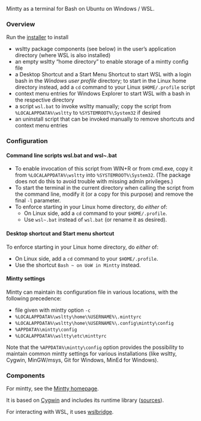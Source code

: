 Mintty as a terminal for Bash on Ubuntu on Windows / WSL.

### Overview ###

Run the [installer](https://github.com/mintty/wsltty/releases) to install
* wsltty package components (see below) in the user’s application directory (where WSL is also installed)
* an empty wsltty “home directory” to enable storage of a mintty config file
* a Desktop Shortcut and a Start Menu Shortcut to start WSL with a login bash in the *Windows user profile* directory; to start in the Linux home directory instead, add a `cd` command to your Linux `$HOME/.profile` script
* context menu entries for Windows Explorer to start WSL with a bash in the respective directory
* a script `wsl.bat` to invoke wsltty manually; copy the script from `%LOCALAPPDATA%\wsltty` to `%SYSTEMROOT%\System32` if desired
* an uninstall script that can be invoked manually to remove shortcuts and context menu entries

### Configuration ###

#### Command line scripts wsl.bat and wsl~.bat ####

* To enable invocation of this script from WIN+R or from cmd.exe, 
  copy it from `%LOCALAPPDATA%\wsltty` into `%SYSTEMROOT%\System32`.
  (The package does not do this to avoid trouble with missing admin privileges.)
* To start the terminal in the current directory when calling the script from the command line,
  modify it (or a copy for this purpose) and remove the final `-l` parameter.
* To enforce starting in your Linux home directory, do *either* of:
  * On Linux side, add a `cd` command to your `$HOME/.profile`.
  * Use `wsl~.bat` instead of `wsl.bat` (or rename it as desired).

#### Desktop shortcut and Start menu shortcut ####

To enforce starting in your Linux home directory, do *either* of:
* On Linux side, add a `cd` command to your `$HOME/.profile`.
* Use the shortcut `Bash ~ on UoW in Mintty` instead.

#### Mintty settings ####

Mintty can maintain its configuration file in various locations, 
with the following precedence:
* file given with mintty option `-c`
* `%LOCALAPPDATA%\wsltty\home\%USERNAME%\.minttyrc`
* `%LOCALAPPDATA%\wsltty\home\%USERNAME%\.config\mintty\config`
* `%APPDATA%\mintty\config`
* `%LOCALAPPDATA%\wsltty\etc\minttyrc`

Note that the `%APPDATA%\mintty\config` option provides the possibility 
to maintain common mintty settings for various installations (like 
wsltty, Cygwin, MinGW/msys, Git for Windows, MinEd for Windows).

### Components ###

For mintty, see the [Mintty homepage](http://mintty.github.io/).

It is based on [Cygwin](http://cygwin.com) 
and includes its runtime library ([sources](http://mirrors.dotsrc.org/cygwin/x86/release/cygwin)).

For interacting with WSL, it uses [wslbridge](https://github.com/rprichard/wslbridge).

